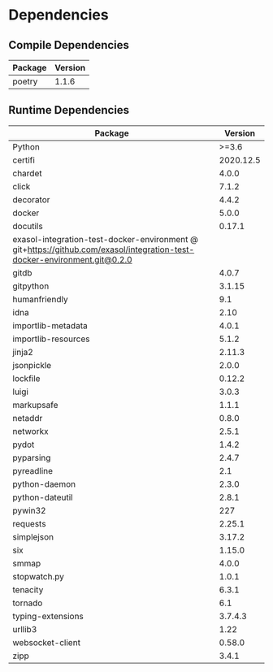 <!-- @formatter:off -->
# Dependencies
 
## Compile Dependencies

|Package|Version|
|---|---|
|poetry|1.1.6|

## Runtime Dependencies

|Package|Version|
|---|---|
|Python|>=3.6|
|certifi|2020.12.5|
|chardet|4.0.0|
|click|7.1.2|
|decorator|4.4.2|
|docker|5.0.0|
|docutils|0.17.1|
|exasol-integration-test-docker-environment @ git+https://github.com/exasol/integration-test-docker-environment.git@0.2.0 |
|gitdb|4.0.7|
|gitpython|3.1.15|
|humanfriendly|9.1|
|idna|2.10|
|importlib-metadata|4.0.1|
|importlib-resources|5.1.2|
|jinja2|2.11.3|
|jsonpickle|2.0.0|
|lockfile|0.12.2|
|luigi|3.0.3|
|markupsafe|1.1.1|
|netaddr|0.8.0|
|networkx|2.5.1|
|pydot|1.4.2|
|pyparsing|2.4.7|
|pyreadline|2.1|
|python-daemon|2.3.0|
|python-dateutil|2.8.1|
|pywin32|227|
|requests|2.25.1|
|simplejson|3.17.2|
|six|1.15.0|
|smmap|4.0.0|
|stopwatch.py|1.0.1|
|tenacity|6.3.1|
|tornado|6.1|
|typing-extensions|3.7.4.3|
|urllib3|1.22|
|websocket-client|0.58.0|
|zipp|3.4.1|